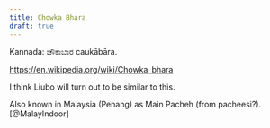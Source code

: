 ```yaml
---
title: Chowka Bhara
draft: true
---
```


Kannada: <span lang="kn" class="aka">ಚೌಕಾಬಾರ</span> <span lang="kn-Latn" class="aka">caukābāra</span>.

https://en.wikipedia.org/wiki/Chowka_bhara

I think Liubo will turn out to be similar to this.

Also known in Malaysia (Penang) as Main Pacheh (from pacheesi?).[@MalayIndoor]

